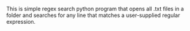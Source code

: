 This is simple regex search python program that opens all .txt files in a folder and searches for any line that matches a user-supplied regular expression.
